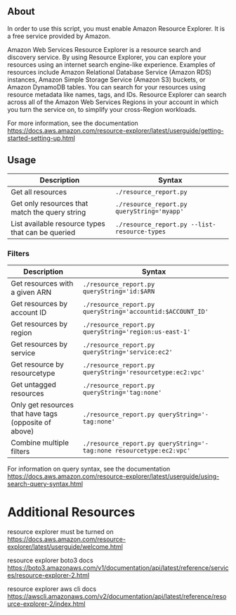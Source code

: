 ## About

In order to use this script, you must enable Amazon Resource Explorer. It is a free service provided by Amazon.

Amazon Web Services Resource Explorer is a resource search and discovery service. By using Resource Explorer, you can explore your resources using an internet search engine-like experience. Examples of resources include Amazon Relational Database Service (Amazon RDS) instances, Amazon Simple Storage Service (Amazon S3) buckets, or Amazon DynamoDB tables. You can search for your resources using resource metadata like names, tags, and IDs. Resource Explorer can search across all of the Amazon Web Services Regions in your account in which you turn the service on, to simplify your cross-Region workloads.

For more information, see the documentation
https://docs.aws.amazon.com/resource-explorer/latest/userguide/getting-started-setting-up.html

## Usage

| Description | Syntax |
| --- | ----------- |
| Get all resources | `./resource_report.py` |
| Get only resources that match the query string | `./resource_report.py queryString='myapp'`|
| List available resource types that can be queried | `./resource_report.py --list-resource-types`|

### Filters

| Description | Syntax |
| --- | ----------- |
| Get resources with a given ARN | `./resource_report.py queryString='id:$ARN` |
| Get resources by account ID |  `./resource_report.py queryString='accountid:$ACCOUNT_ID'` |
| Get resources by region  | `./resource_report.py queryString='region:us-east-1'`|
| Get resources by service | `./resource_report.py queryString='service:ec2'` |
| Get resource by resourcetype  | `./resource_report.py queryString='resourcetype:ec2:vpc'`  |
| Get untagged resources  | `./resource_report.py queryString='tag:none'`  |
| Only get resources that have tags (opposite of above)  | `./resource_report.py queryString='-tag:none'`|
| Combine multiple filters | `./resource_report.py queryString='-tag:none resourcetype:ec2:vpc'`  |

For information on query syntax, see the documentation
https://docs.aws.amazon.com/resource-explorer/latest/userguide/using-search-query-syntax.html

# Additional Resources

resource explorer must be turned on
https://docs.aws.amazon.com/resource-explorer/latest/userguide/welcome.html

resource explorer boto3 docs
https://boto3.amazonaws.com/v1/documentation/api/latest/reference/services/resource-explorer-2.html

resource explorer aws cli docs
https://awscli.amazonaws.com/v2/documentation/api/latest/reference/resource-explorer-2/index.html
